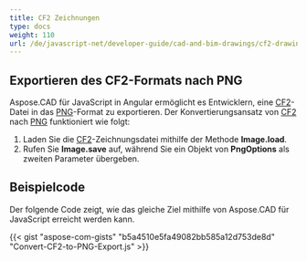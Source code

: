 ```yaml
---
title: CF2 Zeichnungen
type: docs
weight: 110
url: /de/javascript-net/developer-guide/cad-and-bim-drawings/cf2-drawings/
---
```


## **Exportieren des CF2-Formats nach PNG**

Aspose.CAD für JavaScript in Angular ermöglicht es Entwicklern, eine [CF2](https://docs.fileformat.com/cad/cf2/)-Datei in das [PNG](https://docs.fileformat.com/image/png/)-Format zu exportieren. Der Konvertierungsansatz von [CF2](https://docs.fileformat.com/cad/cf2/) nach [PNG](https://docs.fileformat.com/image/png/) funktioniert wie folgt:

1. Laden Sie die [CF2](https://docs.fileformat.com/cad/cf2/)-Zeichnungsdatei mithilfe der Methode **Image.load**.
2. Rufen Sie **Image.save** auf, während Sie ein Objekt von **PngOptions** als zweiten Parameter übergeben.

## Beispielcode

Der folgende Code zeigt, wie das gleiche Ziel mithilfe von Aspose.CAD für JavaScript erreicht werden kann.

{{< gist "aspose-com-gists" "b5a4510e5fa49082bb585a12d753de8d" "Convert-CF2-to-PNG-Export.js" >}}
